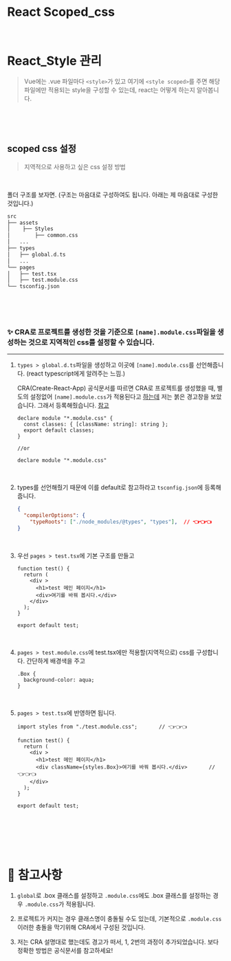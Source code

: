 # React Scoped_css


​	

# React_Style 관리

> Vue에는 .vue 파일마다 `<style>`가 있고 여기에 `<style scoped>`를 주면 해당 파일에만 적용되는 style을 구성할 수 있는데, 
> react는 어떻게 하는지 알아봅니다.

​	

​	

## scoped css 설정

> 지역적으로 사용하고 싶은 css 설정 방법

​	

폴더 구조를 보자면. (구조는 마음대로 구성하여도 됩니다. 아래는 제 마음대로 구성한 것입니다.)

```bash
src
├── assets
│    ├── Styles
│        ├── common.css
│   ...
├── types
│   ├── global.d.ts
│   ...
└── pages
│   ├── test.tsx
│   ├── test.module.css
└── tsconfig.json
```

​		

​	

### ✨ CRA로 프로젝트를 생성한 것을 기준으로 `[name].module.css`파일을 생성하는 것으로 지역적인 css를 설정할 수 있습니다.

---

1. `types > global.d.ts`파일을 생성하고 이곳에 `[name].module.css`를 선언해줍니다. (react typescript에게 알려주는 느낌.)

   CRA(Create-React-App) 공식문서를 따르면 CRA로 프로젝트를 생성했을 때, 별도의 설정없어 `[name].module.css`가 적용된다고 [하는데](https://create-react-app.dev/docs/adding-a-css-modules-stylesheet/) 저는 붉은 경고창을 보았습니다. 그래서 등록해줬습니다. [참고](https://velog.io/@towozy/tsx%EC%97%90%EC%84%9C-.module.scss-import-%EB%AA%BB%ED%95%A0-%EB%95%8C)

   ```react
   declare module "*.module.css" {
     const classes: { [className: string]: string };
     export default classes;
   }
   
   //or
   
   declare module "*.module.css"
   ```

   ​	

2. types를 선언해줬기 때문에 이를 default로 참고하라고 `tsconfig.json`에 등록해줍니다.

   ```json
   {
     "compilerOptions": {
       "typeRoots": ["./node_modules/@types", "types"],  // 👈👈👈
   }
   ```

   ​	

3. 우선 `pages > test.tsx`에 기본 구조를 만들고

   ```react
   function test() {
     return (
       <div >
         <h1>test 메인 페이지</h1>      
         <div>여기를 바꿔 봅시다.</div>
       </div>
     );
   }
   
   export default test;
   ```

   ​	

4. `pages > test.module.css`에 test.tsx에만 적용할(지역적으로) css를 구성합니다. 간단하게 배경색을 주고

   ```react
   .Box {
     background-color: aqua;
   }
   ```

   ​	

5. `pages > test.tsx`에 반영하면 됩니다. 

   ```react
   import styles from "./test.module.css";		 // 👈👈👈
   
   function test() {
     return (
       <div >
         <h1>test 메인 페이지</h1>      
         <div className={styles.Box}>여기를 바꿔 봅시다.</div>		 // 👈👈👈
       </div>
     );
   }
   
   export default test;
   ```

​	

​	

​	

# 👀 참고사항

1. `global`로 .box 클래스를 설정하고 `.module.css`에도 .box 클래스를 설정하는 경우 `.module.css`가 적용됩니다.

2. 프로젝트가 커지는 경우 클래스명이 충돌될 수도 있는데, 기본적으로 `.module.css`이러한 충돌을 막기위해 CRA에서 구성된 것입니다.

3. 저는 CRA 설명대로 했는데도 경고가 떠서, 1, 2번의 과정이 추가되었습니다. 보다 정확한 방법은 공식문서를 참고하세요!

   ​	

   ​	

   ​	

   ​	

    

